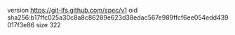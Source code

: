 version https://git-lfs.github.com/spec/v1
oid sha256:b17ffc025a30c8a8c86289e623d38edac567e989ffcf6ee054edd439017f3e86
size 322
